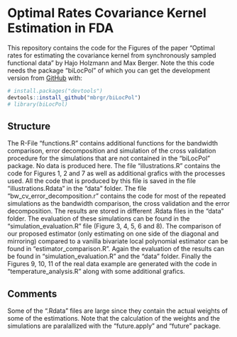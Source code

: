 
# Optimal Rates Covariance Kernel Estimation in FDA

<!-- badges: start -->
<!-- badges: end -->

This repository contains the code for the Figures of the paper “Optimal
rates for estimating the covariance kernel from synchronously sampled
functional data” by Hajo Holzmann and Max Berger. Note the this code
needs the package “biLocPol” of which you can get the development
version from [GitHub](https://github.com/) with:

``` r
# install.packages("devtools")
devtools::install_github("mbrgr/biLocPol")
# library(biLocPol)
```

## Structure

The R-File “functions.R” contains additional functions for the bandwidth
comparison, error decomposition and simulation of the cross validation
procedure for the simulations that are not contained in the “biLocPol”
package. No data is produced here. The file “illustrations.R” contains
the code for Figures 1, 2 and 7 as well as additional grafics with the
processes used. All the code that is produced by this file is saved in
the file “illustrations.Rdata” in the “data” folder. The file
“bw_cv_error_decomposition.r” contains the code for most of the repeated
simulations as the bandwidth comparison, the cross validation and the
error decomposition. The results are stored in different .Rdata files in
the “data” folder. The evaluation of these simulations can be found in
the “simulation_evaluation.R” file (Figure 3, 4, 5, 6 and 8). The
comparison of our proposed estimator (only estimating on one side of the
diagonal and mirroring) compared to a vanilla bivariate local polynomial
estimator can be found in “estimator_comparison.R”. Again the evaluation
of the results can be found in “simulation_evaluation.R” and the “data”
folder. Finally the Figures 9, 10, 11 of the real data example are
generated with the code in “temperature_analysis.R” along with some
additional grafics.

## Comments

Some of the “.Rdata” files are large since they contain the actual
weights of some of the estimations. Note that the calculation of the
weights and the simulations are paralallized with the “future.apply” and
“future” package.
